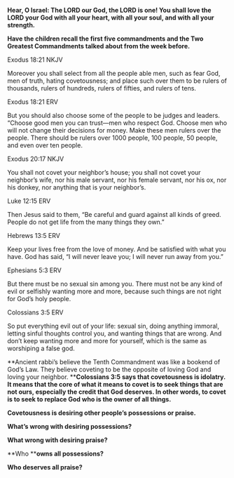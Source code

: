 **Hear, O Israel: The LORD our God, the LORD is one! You shall love the LORD your God with all your heart, with all your soul, and with all your strength.**

**Have the children recall the first five commandments and the Two Greatest Commandments talked about from the week before.**

Exodus 18:21 NKJV

Moreover you shall select from all the people able men, such as fear God, men of truth, hating covetousness; and place such over them to be rulers of thousands, rulers of hundreds, rulers of fifties, and rulers of tens.

Exodus 18:21 ERV

But you should also choose some of the people to be judges and leaders. “Choose good men you can trust—men who respect God. Choose men who will not change their decisions for money. Make these men rulers over the people. There should be rulers over 1000 people, 100 people, 50 people, and even over ten people.

Exodus 20:17 NKJV

You shall not covet your neighbor’s house; you shall not covet your neighbor’s wife, nor his male servant, nor his female servant, nor his ox, nor his donkey, nor anything that is your neighbor’s.

Luke 12:15 ERV

Then Jesus said to them, “Be careful and guard against all kinds of greed. People do not get life from the many things they own.”

Hebrews 13:5 ERV

Keep your lives free from the love of money. And be satisfied with what you have. God has said, “I will never leave you; I will never run away from you.”

Ephesians 5:3 ERV

But there must be no sexual sin among you. There must not be any kind of evil or selfishly wanting more and more, because such things are not right for God’s holy people.

Colossians 3:5 ERV

So put everything evil out of your life: sexual sin, doing anything immoral, letting sinful thoughts control you, and wanting things that are wrong. And don’t keep wanting more and more for yourself, which is the same as worshiping a false god.

**Ancient rabbi’s believe the Tenth Commandment was like a bookend of God’s Law. They believe coveting to be the opposite of loving God and loving your neighbor. ****Colossians 3:5 says that covetousness is idolatry. It means that the core of what it means to covet is to seek things that are not ours, especially the credit that God deserves. In other words, to covet is to seek to replace God who is the owner of all things.**

**Covetousness is desiring other people’s possessions or praise.**

**What’s wrong with desiring possessions?**

**What wrong with desiring praise?**

**Who ****owns all possessions?**

**Who deserves all praise?**